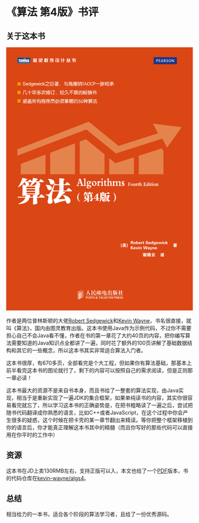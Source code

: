 # 《算法 第4版》书评

## 关于这本书

![book-cover](./images/book-cover.png "book-cover")

作者是两位普林斯顿的大佬[Robert Sedgewick](https://www.cs.princeton.edu/~rs/)和[Kevin Wayne](https://www.cs.princeton.edu/~wayne/contact/)，书名很直接，就叫《算法》，国内由图灵教育出版。这本书使用Java作为示例代码，不过你不需要担心自己不会Java看不懂，作者在书的第一章花了大约40页的内容，把你编写算法需要知道的Java知识点全都讲了一遍，同时花了额外的100页讲解了基础数据结构和其它的一些概念，所以这本书其实非常适合算法入门者。

这本书很厚，有670多页，全部看完是个大工程，但如果你有算法基础，那基本上前半看完这本书的图论就行了，剩下的内容可以按照自己的需求阅读，但是正则那一章必读！

这本书最大的资源不是来自书本身，而且书给了一整套的算法实现，由Java实现，相当于是重新实现了一遍JDK的集合框架，如果单纯读书的内容，其实你很容易看完就忘了，所以学习这本书的正确姿势是，在把书粗略读了一遍之后，尝试把随书代码翻译成你熟悉的语言，比如C++或者JavaScript，在这个过程中你会产生很多的疑惑，这个时候在把卡壳的某一章节翻出来精读。等你把整个框架移植到你的语言后，你才能真正理解这本书其中的精髓（而且你写好的那些代码可以直接用在你平时的工作中）

## 资源

这本书在JD上卖130RMB左右，支持正版可以入，本文也给了一个[PDF](./pdf/[Chinese%20Version]Algorithms-Fourth%20Edition.pdf)版本，书的代码仓库在[kevin-wayne/algs4](https://github.com/kevin-wayne/algs4/)。

## 总结

相当给力的一本书，适合各个阶段的算法学习者，且给了一份优秀源码。







